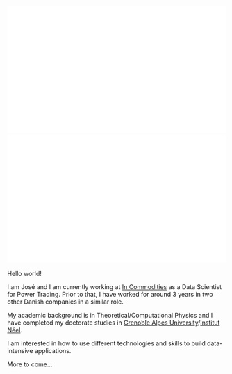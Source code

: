 ![Overview](https://github.com/jlfsjunior/github-stats/blob/master/generated/overview.svg)
![Languages](https://github.com/jlfsjunior/github-stats/blob/master/generated/languages.svg)

Hello world!

I am José and I am currently working at [In Commodities](https://incommodities.com/#about) as a Data Scientist for Power Trading. Prior to that, I have worked for around 3 years in two other Danish companies in a similar role.

My academic background is in Theoretical/Computational Physics and I have completed my doctorate studies in [Grenoble Alpes University](https://www.univ-grenoble-alpes.fr/)/[Institut Néel](neel.cnrs.fr).

I am interested in how to use different technologies and skills to build data-intensive applications.

More to come...


<!--
**jlfsjunior/jlfsjunior** is a ✨ _special_ ✨ repository because its `README.md` (this file) appears on your GitHub profile.

Here are some ideas to get you started:

- 🔭 I’m currently working on ...
- 🌱 I’m currently learning ...
- 👯 I’m looking to collaborate on ...
- 🤔 I’m looking for help with ...
- 💬 Ask me about ...
- 📫 How to reach me: ...
- 😄 Pronouns: ...
- ⚡ Fun fact: ...
-->
